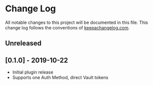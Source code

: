 Change Log
==========

All notable changes to this project will be documented in this file. This change
log follows the conventions of [keepachangelog.com](http://keepachangelog.com/).


## Unreleased

## [0.1.0] - 2019-10-22
- Initial plugin release
- Supports one Auth Method, direct Vault tokens

